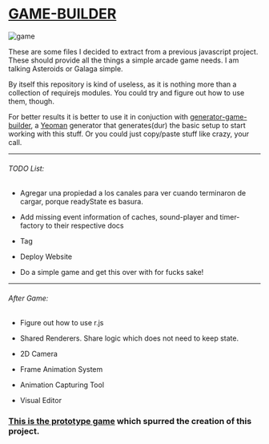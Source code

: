# [GAME-BUILDER][game-builder]

![game][game]

These are some files I decided to extract from a previous javascript project. These should provide all the things a simple arcade game needs. I am talking Asteroids or Galaga simple. 

By itself this repository is kind of useless, as it is nothing more than a collection of requirejs modules. You could try and figure out how to use them, though. 

For better results it is better to use it in conjuction with [generator-game-builder][generator], a [Yeoman][yeoman] generator that generates(dur) the basic setup to start working with this stuff. Or you could just copy/paste stuff like crazy, your call.

-----------------------------------

###### TODO List:

- Agregar una propiedad a los canales para ver cuando terminaron de cargar, porque readyState es basura.

- Add missing event information of caches, sound-player and timer-factory to their respective docs

- Tag
- Deploy Website

- Do a simple game and get this over with for fucks sake!

-----------------------------------

###### After Game:

- Figure out how to use r.js

- Shared Renderers. Share logic which does not need to keep state.
- 2D Camera
- Frame Animation System

- Animation Capturing Tool
- Visual Editor

### [This is the prototype game][tirador] which spurred the creation of this project.

[game]: http://diegomarquez.github.io/game-builder/Galaga.png
[tirador]: http://www.treintipollo.com/tirador/index.html
[generator]: https://github.com/diegomarquez/generator-game-builder
[yeoman]: http://yeoman.io/
[game-builder]: http://diegomarquez.github.io/game-builder
